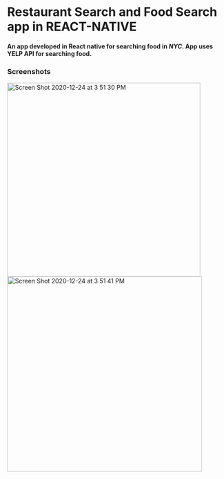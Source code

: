 # Restaurant Search and Food Search app in REACT-NATIVE

#### An app developed in React native for searching food in *NYC*. App uses YELP API for searching food.


### Screenshots

<img width="448" alt="Screen Shot 2020-12-24 at 3 51 30 PM" src="https://user-images.githubusercontent.com/2304583/103092549-41a1d000-4600-11eb-94de-9fc91c6dac08.png">


<img width="452" alt="Screen Shot 2020-12-24 at 3 51 41 PM" src="https://user-images.githubusercontent.com/2304583/103092540-3c448580-4600-11eb-902d-0ac971b3b741.png">


